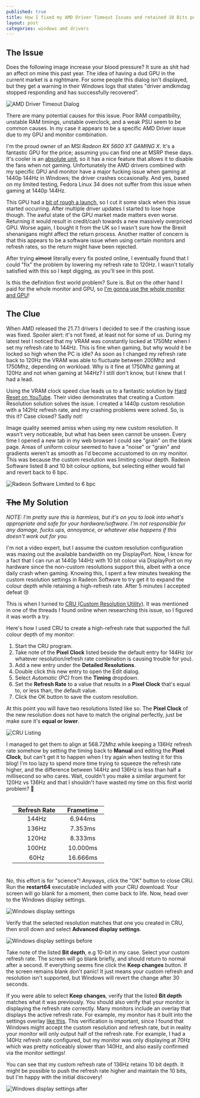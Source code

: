 ```yaml
---
published: true
title: How I fixed my AMD Driver Timeout Issues and retained 10 Bits per Color
layout: post
categories: windows amd drivers
---
```


## The Issue

Does the following image increase your blood pressure? It sure as shit had an
affect on mine this past year. The idea of having a dud GPU in the current
market is a nightmare. For some people this dialog isn't displayed, but they
get a warning in their Windows logs that states "driver amdkmdag
stopped responding and has successfully recovered".

![AMD Driver Timeout Dialog](https://i.imgur.com/vMw4VvX.png)

There are many potential causes for this issue. Poor RAM compatibility,
unstable RAM timings, unstable overclock, and a weak PSU seem to be common
causes. In my case it appears to be a specific AMD Driver issue due to my GPU
and monitor combination.

I'm the proud owner of an MSI *Radeon RX 5600 XT GAMING X*. It's a fantastic
GPU for the price; assuming you can find one at MSRP these days. It's cooler is
an [absolute unit](https://knowyourmeme.com/memes/absolute-unit), so it has a
nice feature that allows it to disable the fans when not gaming. Unfortunately
the AMD drivers combined with my specific GPU and monitor have a major fucking
issue when gaming at 1440p 144Hz in Windows; the driver crashes occasionally.
And yes, based on my limited testing, Fedora Linux 34 does not suffer from this
issue when gaming at 1440p 144Hz.

This GPU had a [bit of rough a launch](https://www.techspot.com/news/85113-amd-recommends-radeon-rx-5600-xt-owners-update.html),
so I cut it some slack when this issue started occurring. After multiple driver
updates I started to lose hope though. The awful state of the GPU market made
matters even worse. Returning it would result in credit/cash towards a
new massively overpriced GPU. Worse again, I bought it from the UK so I wasn't
sure how the Brexit shenanigans might affect the return process. Another matter
of concern is that this appears to be a software issue when using certain
monitors and refresh rates, so the return might have been rejected.

After trying ~~almost~~ literally every fix posted online, I eventually
found that I could "fix" the problem by lowering my refresh rate to 120Hz. I
wasn't totally satisfied with this so I kept digging, as you'll see in this
post.

Is this the definition first world problem? Sure is. But on the other hand I
paid for the whole monitor and GPU, so
[I'm gonna use the whole monitor and GPU](https://www.reddit.com/r/pcmasterrace/search/?q=i%20paid%20for%20the&restrict_sr=1)!

## The Clue

When AMD released the 21.7.1 drivers I decided to see if the crashing issue
was fixed. Spoiler alert: it's not fixed, at least not for some of us. During
my latest test I noticed that my VRAM was constantly locked at 1750Mz when I
set my refresh rate to 144Hz. This is fine when gaming, but why would it be
locked so high when the PC is idle? As soon as I changed my refresh rate back
to 120Hz the VRAM was able to fluctuate between 200Mhz and 1750Mhz, depending
on workload. Why is it fine at 1750Mhz gaming at 120Hz and not when gaming at
144Hz? I still don't know, but I knew that I had a lead.

Using the VRAM clock speed clue leads us to a fantastic solution by
[Hard Reset on YouTube](https://www.youtube.com/watch?v=Td3mBgE1Dsc). Their
video demonstrates that creating a Custom Resolution solution solves the issue.
I created a 1440p custom resolution with a 142Hz refresh rate, and my crashing
problems were solved. So, is this it? Case closed? Sadly not!

Image quality seemed amiss when using my new custom resolution. It wasn't very
noticeable, but what has been seen cannot be unseen. Every time I opened a new
tab in my web browser I could see "grain" on the blank page. Areas of uniform
colour seemed to have a "noise" or "grain" and gradients weren't as smooth as
I'd become accustomed to on my monitor. This was because the custom resolution
was limiting colour depth. Radeon Software listed 8 and 10 bit colour options,
but selecting either would fail and revert back to 6 bpc.

![Radeon Software Limited to 6 bpc](/res/img/posts/2021-07-26-amd-driver-memory-lock-timeout/radeon-6bpc.png)

## ~~The~~ My Solution

*NOTE: I'm pretty sure this is harmless, but it's on you to look into what's appropriate and safe for your hardware/software. I'm not responsible for any damage, fucks ups, annoyance, or whatever else happens if this doesn't work out for you.*

I'm not a video expert, but I assume the custom resolution configuration was
maxing out the available bandwidth on my DisplayPort. Now, I know for a fact
that I can run at 1440p 144Hz with 10 bit colour via DisplayPort on my hardware
since the non-custom resolutions support this, albeit with a once daily crash
when gaming. Knowing this, I spent a few minutes tweaking the custom resolution
settings in Radeon Software to try get it to expand the colour depth while
retaining a high-refresh rate. After 5 minutes I accepted defeat 😢

This is when I turned to [CRU (Custom Resolution Utility)](https://www.techspot.com/downloads/7345-custom-resolution-utility.html).
It was mentioned in one of the threads I found online when researching this
issue, so I figured it was worth a try.

Here's how I used CRU to create a high-refresh rate that supported the full
colour depth of my monitor:

1. Start the CRU program.
1. Take note of the **Pixel Clock** listed beside the default entry for 144Hz (or whatever resolution/refresh rate combination is causing trouble for you).
1. Add a new entry under the **Detailed Resolutions**.
1. Double click this new entry to open the Edit dialog.
1. Select *Automatic (PC)* from the **Timing** dropdown.
1. Set the **Refresh Rate** to a value that results in a **Pixel Clock** that's equal to, or less than, the default value.
1. Click the OK button to save the custom resolution.

At this point you will have two resolutions listed like so. The **Pixel Clock**
of the new resolution does not have to match the original perfectly, just be
make sure it's **equal or lower**.

![CRU Listing](/res/img/posts/2021-07-26-amd-driver-memory-lock-timeout/cru-list.png)

I managed to get them to align at 568.72Mhz while keeping a 136Hz refresh rate
somehow by setting the timing back to **Manual** and editing the
**Pixel Clock**, but can't get it to happen when I try again when testing it
for this blog! I'm too lazy to spend more time trying to squeeze the refresh
rate higher, and the difference between 144Hz and 136Hz is less than half a
millisecond so who cares. Wait, couldn't you make a similar argument for 120Hz
vs 136Hz and that I shouldn't have wasted my time on this first world problem? 🤔

<table style="text-align: center;margin: auto;padding: 1.5em 1em;">
  <thead>
    <tr>
      <th style="padding: 0 1em;">Refresh Rate</th>
      <th style="padding: 0 1em;">Frametime</th>
    </tr>
  </thead>
  <tbody>
    <tr>
      <td>144Hz</td>
      <td>6.944ms</td>
    </tr>
    <tr>
      <td>136Hz</td>
      <td>7.353ms</td>
    </tr>
    <tr>
      <td>120Hz</td>
      <td>8.333ms</td>
    </tr>
    <tr>
      <td>100Hz</td>
      <td>10.000ms</td>
    </tr>
    <tr>
      <td>60Hz</td>
      <td>16.666ms</td>
    </tr>
  </tbody>
</table>

No, this effort is for "science"! Anyways, click the "OK" button to close CRU.
Run the **restart64** executable included with your CRU download. Your screen
will go blank for a moment, then come back to life. Now, head over to the
Windows display settings.

![Windows display settings](/res/img/posts/2021-07-26-amd-driver-memory-lock-timeout/display-settings.png)

Verify that the selected resolution matches that one you created in CRU, then sroll down and select
**Advanced display settings**.

![Windows display settings before](/res/img/posts/2021-07-26-amd-driver-memory-lock-timeout/advanced-display-settings-before.png)

Take note of the listed **Bit depth**, e.g 10-bit in my case. Select your
custom refresh rate. The screen will go blank briefly, and should return
to normal after a second. If everything seems fine click the
**Keep changes** button. If the screen remains blank don't panic! It just
means your custom refresh and resolution isn't supported, but Windows will
revert the change after 30 seconds.

If you were able to select **Keep changes**, verify that the listed
**Bit depth** matches what it was previously. You should also verify that your
monitor is displaying the refresh rate correctly. Many monitors include an
overlay that displays the active refresh rate. For example, my monitor has it
built into the settings overlay [like this](https://www.tftcentral.co.uk/images/lg_27gl850/P1210225.JPG).
This verification is important, since I found that Windows might accept the
custom resolution and refresh rate, but in reality your monitor will only
output half of the refresh rate. For example, I had a 140Hz refresh rate
configured, but my monitor was only displaying at 70Hz which was pretty
noticeably slower than 140Hz, and also easily confirmed via the monitor
settings!

You can see that my custom refresh rate of 136Hz retains 10 bit depth. It
might be possible to push the refresh rate higher and maintain the 10 bits, but
I'm happy with the initial discovery!

![Windows display settings after](/res/img/posts/2021-07-26-amd-driver-memory-lock-timeout/advanced-display-settings-after.png)
